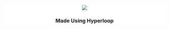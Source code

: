 <div style="background-color: white">

<p align="center">
	<a href="http://ruby-hyperloop.org/" alt="Hyperloop" title="Hyperloop">
		<img src="https://raw.githubusercontent.com/ruby-hyperloop/ruby-hyperloop.io/source/source/images/hyperloop-logo-small-pink.png">
	</a>
</p>

<h3 align="center">
	Made Using Hyperloop
</h3>
